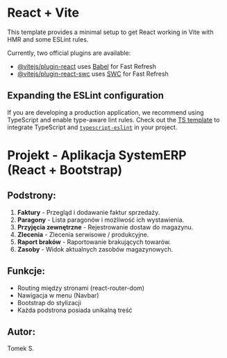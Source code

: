﻿# React + Vite

This template provides a minimal setup to get React working in Vite with HMR and some ESLint rules.

Currently, two official plugins are available:

- [@vitejs/plugin-react](https://github.com/vitejs/vite-plugin-react/blob/main/packages/plugin-react/README.md) uses [Babel](https://babeljs.io/) for Fast Refresh
- [@vitejs/plugin-react-swc](https://github.com/vitejs/vite-plugin-react-swc) uses [SWC](https://swc.rs/) for Fast Refresh

## Expanding the ESLint configuration

If you are developing a production application, we recommend using TypeScript and enable type-aware lint rules. Check out the [TS template](https://github.com/vitejs/vite/tree/main/packages/create-vite/template-react-ts) to integrate TypeScript and [`typescript-eslint`](https://typescript-eslint.io) in your project.

# Projekt - Aplikacja SystemERP (React + Bootstrap)

## Podstrony:
1. **Faktury** - Przegląd i dodawanie faktur sprzedaży.
2. **Paragony** - Lista paragonów i możliwość ich wystawienia.
3. **Przyjęcia zewnętrzne** - Rejestrowanie dostaw do magazynu.
4. **Zlecenia** - Zlecenia serwisowe / produkcyjne.
5. **Raport braków** - Raportowanie brakujących towarów.
6. **Zasoby** - Widok aktualnych zasobów magazynowych.

## Funkcje:
- Routing między stronami (react-router-dom)
- Nawigacja w menu (Navbar)
- Bootstrap do stylizacji
- Każda podstrona posiada unikalną treść

## Autor:
Tomek S.
